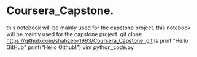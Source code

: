# Coursera_Capstone.
this notebook will be mainly used for the capstone project.
this notebook will be mainly used for the capstone project.
git clone https://github.com/shahzeb-1993/Coursera_Capstone..git
ls
print "Hello GitHub"
print("Hello Github!")
vim python_code.py
